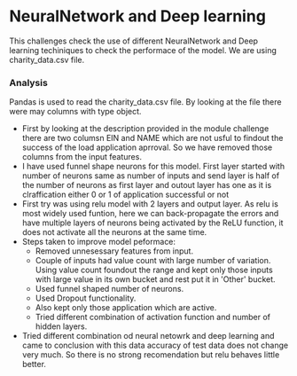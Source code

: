 # NeuralNetwork and Deep learning
This challenges check the use of different NeuralNetwork and Deep learning techiniques to check the performace of the model. We are using charity_data.csv file.
### Analysis
Pandas is used to read the charity_data.csv file. By looking at the file there were may columns with type object. 
* First by looking at the description provided in the module challenge there are two columsn EIN and NAME which are not usful to findout the success of the load application aprroval. So we have removed those columns from the input features.
* I have used funnel shape neurons for this model. First layer started with number of neurons same as number of inputs and send layer is half of the number of neurons as first layer and outout layer has one as it is clraffication either 0 or 1 of application successful or not
* First try was using relu model with 2 layers and output layer. As relu is most widely used funtion, here we can back-propagate the errors and have multiple layers of neurons being activated by the ReLU function, it does not activate all the neurons at the same time.
* Steps taken to improve model peformace:
    * Removed unnesessary features from input.
    * Couple of inputs had value count with large number of variation. Using value count foundout the range and kept only those inputs with large value in its own bucket and rest put it in 'Other' bucket.
    * Used funnel shaped number of neurons.
    * Used Dropout functionality.
    * Also kept only those application which are active.
    * Tried different combination of activation function and number of hidden layers.
* Tried different combination od neural netowrk and deep learning and came to conclusion with this data accuracy of test data does not change very much. So there is no strong recomendation but relu behaves little better.

